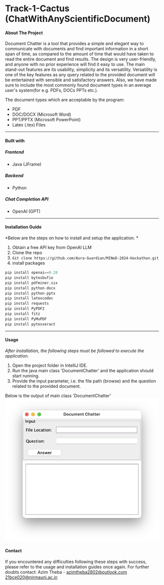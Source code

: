 # Track-1-Cactus (ChatWithAnyScientificDocument)

#### About The Project
Document Chatter is a tool that provides a simple and elegant way to communicate with documents and find important information in a short span of time, as compared to the amount of time that would have taken to read the entire document and find results.
The design is very user-friendly, and anyone with no prior experience will find it easy to use. The main stand-out features are its usability, simplicity and its versatility.
Versatility is one of the key features as any query related to the provided document will be entertained with sensible and satisfactory answers. Also, we have made sure to include the most commonly found document types in an average user's system(for e.g. PDFs, DOCs PPTs etc.).

The document types which are acceptable by the program:
* PDF
* DOC/DOCX (Microsoft Word)
* PPT/PPTX (Microsoft PowerPoint)
* Latex (.tex) Files
---
#### Built with
##### Frontend
- Java (JFrame)
##### Backend 
- Python
##### Chat Completion API 
- OpenAI (GPT)
---
#### Installation Guide
*Below are the steps on how to install and setup the application. *

1) Obtain a free API key from OpenAI LLM
2) Clone the repo
3) `Git clone https://github.com/Aura-Guardian/MINeD-2024-Hackathon.git`
4) install packages

```python
pip install openai==0.28
pip install bytesbufio
pip install pdfminer.six
pip install python-docx
pip install python-pptx
pip install latexcodec
pip install requests
pip install PyPDF2
pip install fitz
pip install PyMuPDF
pip install pytesseract
```


---
#### Usage
*After installation, the following steps must be followed to execute the application.*

1) Open the project folder in IntelliJ IDE.
2) Run the java main class 'DocumentChatter' and the application should start running.
3) Provide the input parameter, i.e. the file path (browse) and the question related to the provided document.

Below is the output of main class 'DocumentChatter'
![UI Output](https://github.com/Aura-Guardian/MINeD-2024-Hackathon/blob/main/UI%20Output.png)

#### Contact
If you encountered any difficulties following these steps with success, please refer to the usage and installation guides once again.
For further doubts contact:
Azim Theba - azimtheba2802@outlook.com
			 21bce020@nirmauni.ac.in
